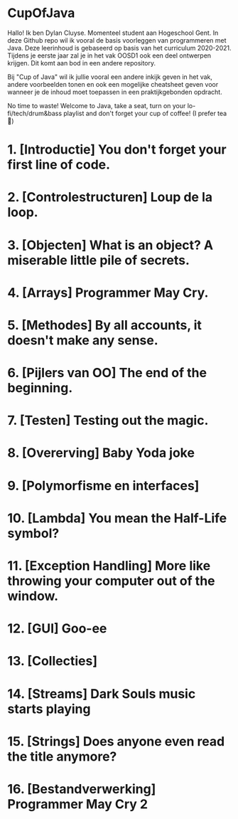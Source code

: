 # CupOfJava
Hallo! Ik ben Dylan Cluyse. Momenteel student aan Hogeschool Gent. In deze Github repo wil ik vooral de basis voorleggen van programmeren met Java. Deze leerinhoud is gebaseerd op basis van het curriculum 2020-2021. Tijdens je eerste jaar zal je in het vak OOSD1 ook een deel ontwerpen krijgen. Dit komt aan bod in een andere repository.

Bij "Cup of Java" wil ik jullie vooral een andere inkijk geven in het vak, andere voorbeelden tonen en ook een mogelijke cheatsheet geven voor wanneer je de inhoud moet toepassen in een praktijkgebonden opdracht.

No time to waste! Welcome to Java, take a seat, turn on your lo-fi/tech/drum&bass playlist and don't forget your cup of coffee! (I prefer tea 🍵)

# 1. [Introductie] You don't forget your first line of code. 

# 2. [Controlestructuren] Loup de la loop. 

# 3. [Objecten] What is an object? A miserable little pile of secrets. 

# 4. [Arrays] Programmer May Cry.

# 5. [Methodes] By all accounts, it doesn't make any sense.

# 6. [Pijlers van OO] The end of the beginning.

# 7. [Testen] Testing out the magic.

# 8. [Overerving] Baby Yoda joke

# 9. [Polymorfisme en interfaces] 

# 10. [Lambda] You mean the Half-Life symbol?

# 11. [Exception Handling] More like throwing your computer out of the window.

# 12. [GUI] Goo-ee

# 13. [Collecties] 

# 14. [Streams] Dark Souls music starts playing

# 15. [Strings] Does anyone even read the title anymore?

# 16. [Bestandverwerking] Programmer May Cry 2
